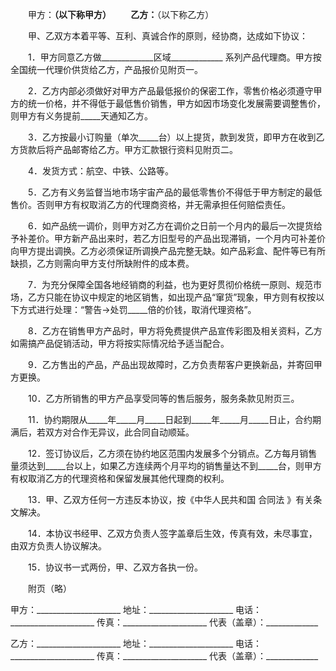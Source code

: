 
 


　　甲方：______________（以下称甲方）
　　乙方：______________（以下称乙方）


　　甲、乙双方本着平等、互利、真诚合作的原则，经协商，达成如下协议：


　　1．甲方同意乙方做_____________区域_____________ 系列产品代理商。甲方按全国统一代理价供货给乙方，产品报价见附页一。


　　2．乙方内部必须做好对甲方产品最低报价的保密工作，零售价格必须遵守甲方的统一价格，并不得低于最低售价销售，甲方如因市场变化发展需要调整售价，则甲方有义务提前_____天通知乙方。


　　3．乙方按最小订购量（单次_____台）以上提货，款到发货，即甲方在收到乙方货款后将产品邮寄给乙方。甲方汇款银行资料见附页二。


　　4．发货方式：航空、中铁、公路等。


　　5．乙方有义务监督当地市场宇宙产品的最低零售价不得低于甲方制定的最低售价。否则甲方有权取消乙方的代理商资格，并无需承担任何赔偿责任。


　　6．如产品统一调价，则甲方对乙方在调价之日前一个月内的最后一次提货给予补差价。甲方新产品出来时，若乙方旧型号的产品出现滞销，一个月内可补差价向甲方提出调换。乙方必须保证所调换产品完整无缺。如产品彩盒、配件等已有所缺损，乙方则需向甲方支付所缺附件的成本费。


　　7．为充分保障全国各地经销商的利益，也为更好贯彻价格统一原则、规范市场，乙方只能在协议中规定的地区销售，如出现产品“窜货”现象，甲方则有权按以下方式进行处理：“警告→处罚_____倍的价钱，取消代理资格”。


　　8．乙方在销售甲方产品时，甲方将免费提供产品宣传彩图及相关资料，乙方如需搞产品促销活动，甲方将按实际情况给予适当配合。


　　9．乙方售出的产品，产品出现故障时，乙方负责帮客户更换新品，并寄回甲方更换。


　　10．乙方所销售的甲方产品享受同等的售后服务，服务条款见附页三。


　　11．协约期限从_____年_____月_____日起到_____年_____月_____日止，合约期满后，若双方对合作无异议，此合同自动顺延。


　　12．签订协议后，乙方须在协约地区范围内发展多个分销点。乙方每月销售量须达到_____台以上，如果乙方连续两个月平均的销售量达不到_____台，则甲方有权取消乙方的代理资格和保留发展其他代理商的权利。


　　13．甲、乙双方任何一方违反本协议，按《中华人民共和国
合同法
》有关条文解决。


　　14．本协议书经甲、乙双方负责人签字盖章后生效，传真有效，未尽事宜，由双方负责人协议解决。


　　15．协议书一式两份，甲、乙双方各执一份。


　　附页（略）



甲方：_____________________
地址：_____________________
电话：_____________________
传真：_____________________
代表（盖章）：_____________


乙方：_____________________
地址：_____________________
电话：_____________________
传真：_____________________
代表（盖章）：_____________
 


 

 
 
 
 
 
  


  
 

  


  


  
 
 
 
 

